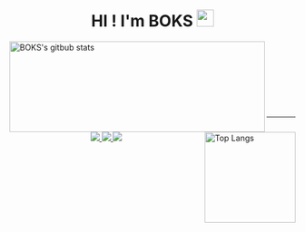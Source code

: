 <h1 align="center">HI ! I'm BOKS
<img src="https://github.com/souvikguria98/souvikguria98/blob/master/Hi.gif" width="30">
</h1>

<div>
<img align="left" alt="BOKS's gitbub stats" src="https://github-readme-stats.vercel.app/api?username=Nam-Ki-Bok&hide=stars,&show_icons=true&hide_border=true" width="450" height="160">
<img align="right" alt="Top Langs" src="https://github-readme-stats.vercel.app/api/top-langs/?username=Nam-Ki-Bok&langs_count=6&hide_border=true&layout=compact&exclude_repo=nam-ki-bok.github.io,Awesome-Profile-README-templates" height="160">
</div>

<br><br><br><br><br><br><br>

---

<p align="center">
  
<a href="https://hits.seeyoufarm.com">
  <img src="https://hits.seeyoufarm.com/api/count/incr/badge.svg?url=https%3A%2F%2Fgithub.com%2FNam-Ki-Bok&count_bg=%2379C83D&title_bg=%23555555&icon=&icon_color=%23E7E7E7&title=hits&edge_flat=false">
  
<a href="https://solved.ac/nkb7714">
  <img src="http://mazassumnida.wtf/api/mini/generate_badge?boj=nkb7714">
  
<a href="https://nam-ki-bok.github.io/">
  <img src="http://img.shields.io/badge/blog-black?&logo=github">
  
</p>
